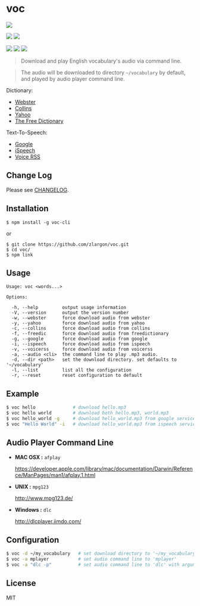 # voc

[![][npm-img]][npm-url]

[![][dependency-img]][dependency-url]
[![][dependency-dev-img]][dependency-dev-url]

[![][travis-img]][travis-url]
[![][appveyor-img]][appveyor-url]
[![][coverage-img]][coverage-url]

> Download and play English vocabulary's audio via command line.

> The audio will be downloaded to directory `~/vocabulary` by default, and played by audio player command line.

Dictionary:

 - [Webster](http://www.merriam-webster.com/)
 - [Collins](http://www.collinsdictionary.com/)
 - [Yahoo](http://tw.dictionary.search.yahoo.com)
 - [The Free Dictionary](http://www.thefreedictionary.com/)

Text-To-Speech:

 - [Google](https://translate.google.com/)
 - [iSpeech](http://www.ispeech.org/)
 - [Voice RSS](http://www.voicerss.org/)

## Change Log

Please see [CHANGELOG](https://github.com/zlargon/voc/blob/master/CHANGELOG.md).

## Installation

```
$ npm install -g voc-cli
```

or

```
$ git clone https://github.com/zlargon/voc.git
$ cd voc/
$ npm link
```

## Usage

```
Usage: voc <words...>

Options:

  -h, --help         output usage information
  -V, --version      output the version number
  -w, --webster      force download audio from webster
  -y, --yahoo        force download audio from yahoo
  -c, --collins      force download audio from collins
  -f, --freedic      force download audio from freedictionary
  -g, --google       force download audio from google
  -i, --ispeech      force download audio from ispeech
  -v, --voicerss     force download audio from voicerss
  -a, --audio <cli>  the command line to play .mp3 audio.
  -d, --dir <path>   set the download directory. set defaults to '~/vocabulary'
  -l, --list         list all the configuration
  -r, --reset        reset configuration to default
```

## Example

```bash
$ voc hello              # download hello.mp3
$ voc hello world        # download both hello.mp3, world.mp3
$ voc hello_world -g     # download hello_world.mp3 from google service
$ voc "Hello World" -i   # download hello_world.mp3 from ispeech service
```

## Audio Player Command Line

* __MAC OSX :__ `afplay`

  https://developer.apple.com/library/mac/documentation/Darwin/Reference/ManPages/man1/afplay.1.html

* __UNIX :__ `mpg123`

  http://www.mpg123.de/

* __Windows :__ `dlc`

  http://dlcplayer.jimdo.com/

## Configuration

```bash
$ voc -d ~/my_vocabulary   # set download directory to '~/my_vocabulary'
$ voc -a mplayer           # set audio command line to 'mplayer'
$ voc -a "dlc -p"          # set audio command line to 'dlc' with argument '-p'
```

## License

MIT

[npm-url]: https://nodei.co/npm/voc-cli
[npm-img]: https://nodei.co/npm/voc-cli.png

[dependency-url]: https://david-dm.org/zlargon/voc
[dependency-img]: https://img.shields.io/david/zlargon/voc.svg

[dependency-dev-url]: https://david-dm.org/zlargon/voc#info=devDependencies
[dependency-dev-img]: https://img.shields.io/david/dev/zlargon/voc.svg

[travis-url]: https://travis-ci.org/zlargon/voc
[travis-img]: https://img.shields.io/travis/zlargon/voc.svg?logo=data%3Aimage%2Fsvg%2Bxml%3Bbase64%2CPHN2ZyB4bWxucz0iaHR0cDovL3d3dy53My5vcmcvMjAwMC9zdmciIHhtbG5zOnhsaW5rPSJodHRwOi8vd3d3LnczLm9yZy8xOTk5L3hsaW5rIiB2aWV3Qm94PSItMTQyLjUgLTE0Mi41IDI4NSAyODUiPjxjaXJjbGUgcj0iMTQxLjciIGZpbGw9IiNERDQ4MTQiLz48ZyBpZD0iYSIgZmlsbD0iI0ZGRiI%2BPGNpcmNsZSBjeD0iLTk2LjQiIHI9IjE4LjkiLz48cGF0aCBkPSJNLTQ1LjYgNjguNGMtMTYuNi0xMS0yOS0yOC0zNC00Ny44IDYtNSA5LjgtMTIuMyA5LjgtMjAuNnMtMy44LTE1LjctOS44LTIwLjZjNS0xOS44IDE3LjQtMzYuNyAzNC00Ny44bDEzLjggMjMuMkMtNDYtMzUuMi01NS4zLTE4LjctNTUuMyAwYzAgMTguNyA5LjMgMzUuMiAyMy41IDQ1LjJ6Ii8%2BPC9nPjx1c2UgeGxpbms6aHJlZj0iI2EiIHRyYW5zZm9ybT0icm90YXRlKDEyMCkiLz48dXNlIHhsaW5rOmhyZWY9IiNhIiB0cmFuc2Zvcm09InJvdGF0ZSgyNDApIi8%2BPC9zdmc%2B

[appveyor-url]: https://ci.appveyor.com/project/zlargon/voc
[appveyor-img]: https://img.shields.io/appveyor/ci/zlargon/voc.svg?logo=data%3Aimage%2Fsvg%2Bxml%3Bbase64%2CPHN2ZyB4bWxucz0iaHR0cDovL3d3dy53My5vcmcvMjAwMC9zdmciIHZlcnNpb249IjEuMSIgd2lkdGg9IjEyOCIgaGVpZ2h0PSIxMjgiIHZpZXdCb3g9IjAgMCAxMjggMTI4Ij48ZyBmaWxsPSIjMUJBMUUyIiB0cmFuc2Zvcm09InNjYWxlKDgpIj48cGF0aCBkPSJNMCAyLjI2NWw2LjUzOS0uODg4LjAwMyA2LjI4OC02LjUzNi4wMzd6Ii8%2BPHBhdGggZD0iTTYuNTM2IDguMzlsLjAwNSA2LjI5My02LjUzNi0uODk2di01LjQ0eiIvPjxwYXRoIGQ9Ik03LjMyOCAxLjI2MWw4LjY3LTEuMjYxdjcuNTg1bC04LjY3LjA2OXoiLz48cGF0aCBkPSJNMTYgOC40NDlsLS4wMDIgNy41NTEtOC42Ny0xLjIyLS4wMTItNi4zNDV6Ii8%2BPC9nPjwvc3ZnPg==

[coverage-url]: https://coveralls.io/r/zlargon/voc
[coverage-img]: https://img.shields.io/coveralls/zlargon/voc.svg
